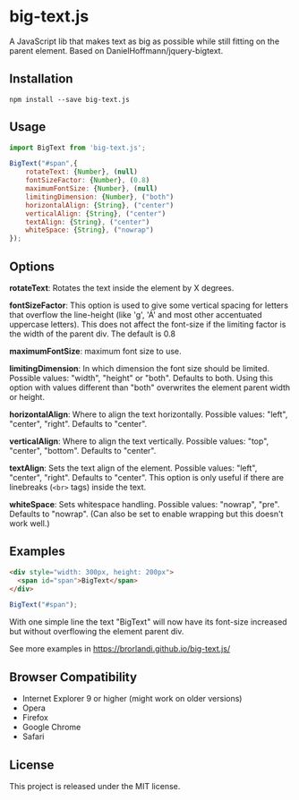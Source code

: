 # big-text.js

A JavaScript lib that makes text as big as possible while still fitting on the parent element. Based on DanielHoffmann/jquery-bigtext.

## Installation

	npm install --save big-text.js

## Usage

```javascript
import BigText from 'big-text.js';

BigText("#span",{
	rotateText: {Number}, (null)
	fontSizeFactor: {Number}, (0.8)
	maximumFontSize: {Number}, (null)
	limitingDimension: {Number}, ("both")
	horizontalAlign: {String}, ("center")
	verticalAlign: {String}, ("center")
	textAlign: {String}, ("center")
	whiteSpace: {String}, ("nowrap")
});
```

## Options

**rotateText**: Rotates the text inside the element by X degrees.

**fontSizeFactor**: This option is used to give some vertical spacing for letters that overflow the line-height (like 'g', 'Á' and most other accentuated uppercase letters). This does not affect the font-size if the limiting factor is the width of the parent div. The default is 0.8

**maximumFontSize**: maximum font size to use.

**limitingDimension**: In which dimension the font size should be limited. Possible values: "width", "height" or "both". Defaults to both. Using this option with values different than "both" overwrites the element parent width or height.

**horizontalAlign**: Where to align the text horizontally. Possible values: "left", "center", "right". Defaults to "center".

**verticalAlign**: Where to align the text vertically. Possible values: "top", "center", "bottom". Defaults to "center".

**textAlign**: Sets the text align of the element. Possible values: "left", "center", "right". Defaults to "center". This option is only useful if there are linebreaks (`<br>` tags) inside the text.

**whiteSpace**: Sets whitespace handling. Possible values: "nowrap", "pre". Defaults to "nowrap". (Can also be set to enable wrapping but this doesn't work well.)


## Examples

```html
<div style="width: 300px, height: 200px">
  <span id="span">BigText</span>
</div>
```
```javascript
BigText("#span");
```

With one simple line the text "BigText" will now have its font-size increased but without overflowing the element parent div.

See more examples in https://brorlandi.github.io/big-text.js/

## Browser Compatibility
 - Internet Explorer 9 or higher (might work on older versions)
 - Opera
 - Firefox
 - Google Chrome
 - Safari

## License
This project is released under the MIT license.
